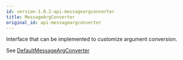 ```yaml
---
id: version-1.0.2-api-messageargconverter
title: MessageArgConverter
original_id: api-messageargconverter
---
```


Interface that can be implemented to customize argument conversion.

See [DefaultMessageArgConverter](api-defaultmessageargconverter)
